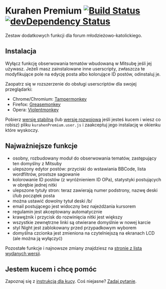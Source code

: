 ﻿Kurahen Premium [![Build Status](https://travis-ci.org/Kurahen-Premium/Kurahen-Premium.svg?branch=dev)](https://travis-ci.org/Kurahen-Premium/Kurahen-Premium "Status testów dla gałęzi dev") [![devDependency Status](https://david-dm.org/Kurahen-Premium/Kurahen-Premium/dev-status.svg)](https://david-dm.org/Kurahen-Premium/Kurahen-Premium#info=devDependencies)
===============

Zestaw dodatkowych funkcji dla forum młodzieżowo-katolickiego.

## Instalacja
Wyłącz funkcję obserwowania tematów wbudowaną w Mitsubę jeśli jej używasz. Jeżeli masz zainstalowane inne userscripty,
zwłaszcza te modyfikujące pole na edycję posta albo kolorujące ID postów, odinstaluj je.

Zaopatrz się w rozszerzenie do obsługi userscriptów dla swojej przeglądarki:
* Chrome/Chromium: [Tampermonkey](https://chrome.google.com/webstore/detail/tampermonkey/dhdgffkkebhmkfjojejmpbldmpobfkfo?hl=pl)
* Firefox: [Greasemonkey](https://addons.mozilla.org/pl/firefox/addon/greasemonkey/)
* Opera: [Violentmonkey](https://addons.opera.com/pl/extensions/details/violent-monkey/?display=pl)

Pobierz [wersję stabilną](https://github.com/Kurahen-Premium/Kurahen-Premium/raw/master/kurahenPremium.user.js) (lub
[wersję rozwojową](https://github.com/Kurahen-Premium/Kurahen-Premium/raw/dev/kurahenPremium.user.js) jeśli jesteś kucem i wiesz
co robisz) pliku `kurahenPremium.user.js` i zaakceptuj jego instalację w okienku które wyskoczy.

## Najważniejsze funkcje
* osobny, rozbudowany moduł do obserwowania tematów, zastępujący ten domyślny z Mitsuby
* ulepszony edytor postów: przyciski do wstawiania BBCode, lista wordfiltrów, prostsze sagowanie
* kolorowanie ID postów (z wyróżnieniem ID OPa), statystyki postujących w obrębie jednej nitki
* ulepszone tytuły stron: teraz zawierają numer podstrony, nazwę deski i/lub początek posta
* można ustawić dowolny tytuł deski /b/
* email postującego jest widoczny bez najeżdżania kursorem
* regulamin jest akceptowany automatycznie
* krawężnik i przycisk do rozwinięcia nitki jest większy
* wszystkie zewnętrzne linki są otwierane domyślnie w nowej karcie
* styl Night jest zablokowany przed przypadkowym wyborem
* domyślna czcionka jest zmieniona na czytelniejszą na ekranach LCD (ale można ją wyłączyć)

Pozostałe funkcje i najnowsze zmiany znajdziesz na [stronie z listą wydanych wersji](https://github.com/Kurahen-Premium/Kurahen-Premium/releases).

## Jestem kucem i chcę pomóc
Zapoznaj się z [instrukcją dla kucy](https://github.com/Kurahen-Premium/Kurahen-Premium/wiki/Protipy-dla-wannable-kuc%C3%B3w).
Coś niejasne? [Zadaj pytanie](https://github.com/Kurahen-Premium/Kurahen-Premium/issues/new).
